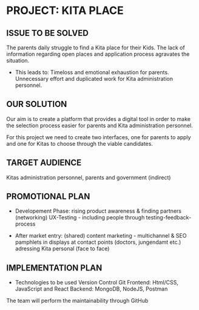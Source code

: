 # PROJECT: KITA PLACE

## ISSUE TO BE SOLVED

The parents daily struggle to find a Kita place for their Kids. The lack of information regarding open places and application process agravates the situation.

- This leads to:
Timeloss and emotional exhaustion for parents.
Unnecessary effort and duplicated work for Kita administration personnel.


## OUR SOLUTION

Our aim is to create a platform that provides a digital tool in order to make the selection process easier for parents and Kita administration personnel.

For this project we need to create two interfaces, one for parents to apply and one for Kitas to choose through the viable candidates.

## TARGET AUDIENCE

Kitas administration personnel, parents and government (indirect)

## PROMOTIONAL PLAN

- Developement Phase:
rising product awareness & finding partners (networking)
UX-Testing - including people through testing-feedback-process

- After market entry:
(shared) content marketing - multichannel & SEO
pamphlets in displays at contact points (doctors, jungendamt etc.)
adressing Kita personal (face to face)

## IMPLEMENTATION PLAN

- Technologies to be used
Version Control Git
Frontend: Html/CSS, JavaScript and React
Backend: MongoDB,  NodeJS, Postman

The team will perform the maintainability through GitHub


